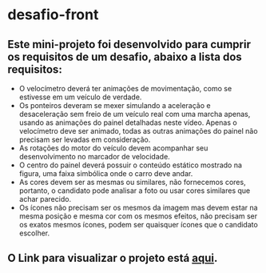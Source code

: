 # desafio-front

## Este mini-projeto foi desenvolvido para cumprir os requisitos de um desafio, abaixo a lista dos requisitos:
 * O velocímetro deverá ter animações de movimentação, como se estivesse em um veículo de verdade.
 * Os ponteiros deveram se mexer simulando a aceleração e desaceleração sem freio de um veículo real com uma marcha apenas, usando as animações do painel detalhadas neste vídeo.
      Apenas o velocímetro deve ser animado, todas as outras animações do painel não precisam ser levadas em consideração.
 * As rotações do motor do veículo devem acompanhar seu desenvolvimento no marcador de velocidade.
 * O centro do painel deverá possuir o conteúdo estático mostrado na figura, uma faixa simbólica onde o carro deve andar.
 * As cores devem ser as mesmas ou similares, não fornecemos cores, portanto, o candidato pode analisar a foto ou usar cores similares que achar parecido.
 * Os ícones não precisam ser os mesmos da imagem mas devem estar na mesma posição e mesma cor com os mesmos efeitos, não precisam ser os exatos mesmos ícones, podem ser 
      quaisquer ícones que o candidato escolher.
      
## O Link para visualizar o projeto está [aqui](https://car-panel.herokuapp.com).
